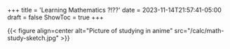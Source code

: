 +++
title = 'Learning Mathematics ?!??'
date = 2023-11-14T21:57:41-05:00
draft = false
ShowToc = true
+++


<!-- Calculus cover image -->

{{< figure align=center alt="Picture of studying in anime" src="/calc/math-study-sketch.jpg" >}}

<!-- Calculus cover image -->









